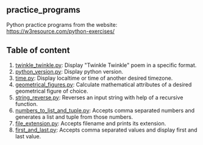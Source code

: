## practice_programs

Python practice programs from the website: https://w3resource.com/python-exercises/

## Table of content 

1. [twinkle_twinkle.py](scripts/twinkle_twinkle.py): Display "Twinkle Twinkle" poem in a specific format.
2. [python_version.py](scripts/python_version.py): Display python version.
3. [time.py](scripts/time.py): Display localtime or time of another desired timezone.
4. [geometrical_figures.py](scripts/geometrical_figures.py): Calculate mathematical attributes of a desired geometrical figure of choice.
5. [string_reverse.py](scripts/string_reverse.py): Reverses an input string with help of a recursive function. 
6. [numbers_to_list_and_tuple.py](scripts/numbers_to_list_and_tuple.py): Accepts comma separated numbers and generates a list and tuple from those numbers.
7. [file_extension.py](scripts/file_extension.py): Accepts filename and prints its extension.
8. [first_and_last.py](scripts/first_and_last.py): Accepts comma separated values and display first and last value.
